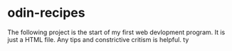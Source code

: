 # odin-recipes
The following project is the start of my first web devlopment program.
It is just a HTML file.
Any tips and constrictive critism is helpful.
ty